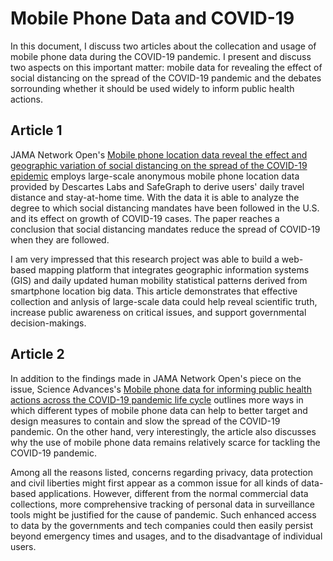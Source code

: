 
# Mobile Phone Data and COVID-19
In this document, I discuss two articles about the collecation and usage of mobile phone data during the COVID-19 pandemic. I present and discuss two aspects on this important matter: mobile data for revealing the effect of social distancing on the spread of the COVID-19 pandemic and the debates sorrounding whether  it should be used widely to inform public health actions.

## Article 1
JAMA Network Open's [Mobile phone location data reveal the effect and geographic variation of social distancing on the spread of the COVID-19 epidemic](https://arxiv.org/abs/2004.11430) employs large-scale anonymous mobile phone location data provided by Descartes Labs and SafeGraph to derive users' daily travel distance and stay-at-home time. With the data it is able to analyze the degree to which social distancing mandates have been followed in the U.S. and its effect on growth of COVID-19 cases. The paper reaches a conclusion that social distancing mandates reduce the spread of COVID-19 when they are followed.

I am very impressed that this research project was able to build a web-based mapping platform that integrates geographic information systems (GIS) and daily updated human mobility statistical patterns derived from smartphone location big data. This article demonstrates that effective collection and anlysis of large-scale data could help reveal scientific truth, increase public awareness on critical issues, and support governmental decision-makings. 

## Article 2
In addition to the findings made in JAMA Network Open's piece on the issue, Science Advances's [Mobile phone data for informing public health actions across the COVID-19 pandemic life cycle](https://advances.sciencemag.org/content/6/23/eabc0764/) outlines more ways in which different types of mobile phone data can help to better target and design measures to contain and slow the spread of the COVID-19 pandemic. On the other hand, very interestingly, the article also discusses why the use of mobile phone data remains relatively scarce for tackling the COVID-19 pandemic. 

Among all the reasons listed, concerns regarding privacy, data protection and civil liberties might first appear as a common issue for all kinds of data-based applications. However, different from the normal commercial data collections, more comprehensive tracking of personal data in surveillance tools might be justified for the cause of pandemic. Such enhanced access to data by the governments and tech companies could then easily persist beyond emergency times and usages, and to the disadvantage of individual users.
